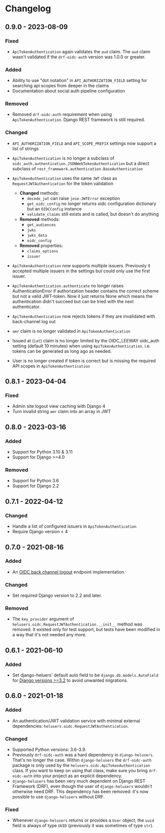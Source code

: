 # Changelog


## 0.9.0 - 2023-08-09

### Fixed

- `ApiTokenAuthentication` again validates the `aud` claim. The `aud` claim wasn't validated if the `drf-oidc-auth` version was 1.0.0 or greater.

### Added

- Ability to use "dot notation" in `API_AUTHORIZATION_FIELD` setting for searching api scopes from deeper in the claims 
- Documentation about social auth pipeline configuration

### Removed 

- Removed `drf-oidc-auth` requirement when using `ApiTokenAuthentication`. Django REST framework is still required.

### Changed

- `API_AUTHORIZATION_FIELD` and `API_SCOPE_PREFIX` settings now support a list of strings
- `ApiTokenAuthentication` is no longer a subclass of `oidc_auth.authentication.JSONWebTokenAuthentication` but a direct subclass of `rest_framework.authentication.BaseAuthentication`
- `ApiTokenAuthentication` uses the same `JWT` class as `RequestJWTAuthentication` for the token validation
  - **Changed** methods:
    - `decode_jwt` can raise `jose.JWTError` exception
    - `get_oidc_config` no longer returns oidc configuration dictionary but an `OIDCConfig` instance
    - `validate_claims` still exists and is called, but doesn't do anything
  - **Removed** methods:
    - `get_audiences`
    - `jwks`
    - `jwks_data`
    - `oidc_config`
  - **Removed** properties:
    - `claims_options`
    - `issuer`

- `ApiTokenAuthentication` now supports multiple issuers. Previously it accepted multiple issuers in the settings but could only use the first issuer.
- `ApiTokenAuthentication.authenticate` no longer raises AuthenticationError if authorization header contains the correct scheme but not a valid JWT-token. Now it just returns None which means the authentication didn't succeed but can be tried with the next authenticator.
- `ApiTokenAuthentication` now rejects tokens if they are invalidated with back-channel log out
- `amr` claim is no longer validated in `ApiTokenAuthentication`
- Issued at (`iat`) claim is no longer limited by the OIDC_LEEWAY oidc_auth setting (default 10 minutes) when using `ApiTokenAuthentication`. i.e. tokens can be generated as long ago as needed.
- User is no longer created if token is correct but is missing the required API scopes in `ApiTokenAuthentication`

## 0.8.1 - 2023-04-04

### Fixed

- Admin site logout view caching with Django 4
- Turn invalid string `amr` claim into an array in JWT

## 0.8.0 - 2023-03-16

### Added

- Support for Python 3.10 & 3.11
- Support for Django >=4.0

### Removed

- Support for Python 3.6
- Support for Django 2.2

## 0.7.1 - 2022-04-12

### Changed

- Handle a list of configured issuers in `ApiTokenAuthentication`
- Require Django version < 4

## 0.7.0 - 2021-08-16

### Added

- An [OIDC back channel logout](https://openid.net/specs/openid-connect-backchannel-1_0.html) endpoint implementation.

### Changed

- Set required Django version to 2.2 and later.

### Removed

- The `key_provider` argument of `helusers.oidc.RequestJWTAuthentication.__init__` method was removed. It existed only for test support, but tests have been modified in a way that it's not needed any more.

## 0.6.1 - 2021-06-10

### Added

- Set django-heluers' default auto field to be `django.db.models.AutoField` for [Django versions >=3.2](https://docs.djangoproject.com/en/3.2/releases/3.2/#customizing-type-of-auto-created-primary-keys) to avoid unwanted migrations.

## 0.6.0 - 2021-01-18

### Added

- An authentication/JWT validation service with minimal external dependencies: `helusers.oidc.RequestJWTAuthentication`.

### Changed

- Supported Python versions: 3.6-3.9.
- Previously `drf-oidc-auth` was a hard dependency in `django-helusers`. That's no longer the case. Within `django-helusers` the `drf-oidc-auth` package is only used by the `helusers.oidc.ApiTokenAuthentication` class. If you want to keep on using that class, make sure you bring `drf-oidc-auth` into your project as an explicit dependency.
- `django-helusers` has been very much dependent on Django REST Framework (DRF), even though the user of `django-helusers` wouldn't otherwise need DRF. This dependency has been removed: it's now possible to use `django-helusers` without DRF.

### Fixed

- Whenever `django-helusers` returns or provides a `User` object, the `uuid` field is always of type `UUID` (previously it was sometimes of type `str`).
